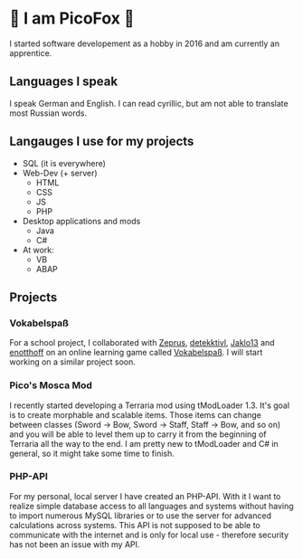 # :fox_face: I am PicoFox :fox_face:

I started software developement as a hobby in 2016 and am currently an apprentice.

## Languages I speak

I speak German and English. I can read cyrillic, but am not able to translate most Russian words.

## Langauges I use for my projects

- SQL (it is everywhere)
- Web-Dev (+ server)
  - HTML
  - CSS
  - JS
  - PHP
- Desktop applications and mods
  - Java
  - C#
- At work:
  - VB
  - ABAP

## Projects

### Vokabelspaß

For a school project, I collaborated with [Zeprus](https://github.com/Zeprus), 
[detekktivl](https://github.com/detekktivl), [Jaklo13](https://github.com/Jaklo13) and 
[enotthoff](https://github.com/enotthoff) on an online learning game called 
[Vokabelspaß](https://github.com/Zeprus/Vokabelspass).
I will start working on a similar project soon.

### Pico's Mosca Mod

I recently started developing a Terraria mod using tModLoader 1.3. It's goal is to 
create morphable and scalable items. Those items can change between classes 
(Sword -> Bow, Sword -> Staff, Staff -> Bow, and so on) and you will be able to
level them up to carry it from the beginning of Terraria all the way to the end.
I am pretty new to tModLoader and C# in general, so it might take some time to
finish.

### PHP-API

For my personal, local server I have created an PHP-API. With it I want to realize
simple database access to all languages and systems without having to import
numerous MySQL libraries or to use the server for advanced calculations across
systems. This API is not supposed to be able to communicate with the internet and
is only for local use - therefore security has not been an issue with my API.
